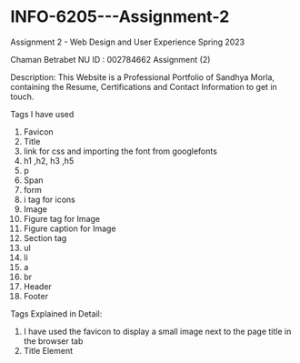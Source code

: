 # INFO-6205---Assignment-2
Assignment 2 - Web Design and User Experience Spring 2023

Chaman Betrabet
NU ID : 002784662
Assignment (2)

Description:
This Website is a Professional Portfolio of Sandhya Morla, containing the Resume, Certifications and Contact Information to get in touch.


Tags I have used

1. Favicon
2. Title
3. link for css and importing the font from googlefonts
4. h1 ,h2, h3 ,h5
5. p
6. Span
7. form
8. i tag for icons
9. Image
10. Figure tag for Image
11. Figure caption for Image
12. Section tag
13. ul
14. li
15. a
16. br
17. Header
18. Footer


Tags Explained in Detail:

1. I have used the favicon to display a small image next to the page title in the browser tab
2. Title Element <title> that displays a title for the page in the browser tab
3. <link> tag is used to link to external style sheets
4. Section Heading Elements (<h1> to <h6>) for different levels from highest to lowest.
5. <p> HTML element to represent a paragraph text
6. <span> HTML element to group/style few elements in between the text, I have used this in my certification section to highlight the word "SERVICENOW"
7. <from> with two input fields of type(email, submit)
8. <i> tag to add icons in different places
9. <img> As Images can improve the design and the appearance of a web page., I have used the <img> tag and a src -  to Specify the path to the image in several places
10. <figure>,<figurecaptions> to represent a self-contained content, potentially with an optional caption
11. <section> to define individual sections
12. <ul><li> for listing the Navbar(Home,about,services,certification,contact)
13. I have used <a> tag to defines a hyperlink
14. <br> for newline/spacing between the paragraph
15. The Header i have used to Navbar
16. The footer i have used to add copyright information and social icons.

CSS Explained:
1. Float Left is used for placing an image element in about me section 
2. Overflow auto is used for fitting in the content inside the block
3. About Section is done using column layout structure
4. Used tel, mailto for contact information.
5. Used the CSS selectors like first-child,last-child,:hover,:after,:root
6. <figure><figurecaptions> to style the image gallery
7. Media Query to make the page resposive for dimensions (320-375px for smart phones) and (768-1024px for ipads) 

